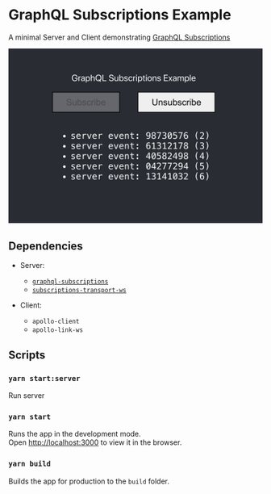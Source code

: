 # GraphQL Subscriptions Example

A minimal Server and Client demonstrating [GraphQL Subscriptions](http://spec.graphql.org/draft/#sec-Subscription-Operation-Definitions)

![example](./public/example.png)

## Dependencies

- Server:
  - [`graphql-subscriptions`](https://github.com/apollographql/graphql-subscriptions)
  - [`subscriptions-transport-ws`](https://github.com/apollographql/subscriptions-transport-ws)

- Client:
  - `apollo-client`
  - `apollo-link-ws`

## Scripts

### `yarn start:server`

Run server

### `yarn start`

Runs the app in the development mode.<br />
Open [http://localhost:3000](http://localhost:3000) to view it in the browser.

### `yarn build`

Builds the app for production to the `build` folder.<br />
